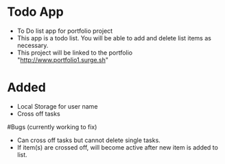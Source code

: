 # Todo App
- To Do list app for portfolio project
- This app is a todo list. You will be able to add and delete list items as necessary.
- This project will be linked to the portfolio "http://www.portfolio1.surge.sh"

# Added
- Local Storage for user name
- Cross off tasks 

#Bugs (currently working to fix)
- Can cross off tasks but cannot delete single tasks.
- If item(s) are crossed off, will become active after new item is added to list.